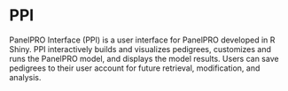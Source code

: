 # PPI
PanelPRO Interface (PPI) is a user interface for PanelPRO developed in R Shiny. PPI interactively builds and visualizes pedigrees, customizes and runs the PanelPRO model, and displays the model results. Users can save pedigrees to their user account for future retrieval, modification, and analysis.

